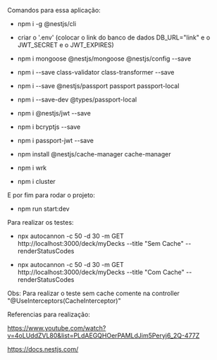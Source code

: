 Comandos para essa aplicação:

- npm i -g @nestjs/cli

- criar o '.env' (colocar o link do banco de dados DB_URL="link" e o JWT_SECRET e o JWT_EXPIRES)

- npm i mongoose @nestjs/mongoose @nestjs/config --save

- npm i --save class-validator class-transformer --save

- npm i --save @nestjs/passport passport passport-local

- npm i --save-dev @types/passport-local

- npm i @nestjs/jwt --save

- npm i bcryptjs --save

- npm i passport-jwt --save

- npm install @nestjs/cache-manager cache-manager

- npm i wrk

- npm i cluster

E por fim para rodar o projeto:

- npm run start:dev

Para realizar os testes:

- npx autocannon -c 50 -d 30 -m GET http://localhost:3000/deck/myDecks --title "Sem Cache" --renderStatusCodes

- npx autocannon -c 50 -d 30 -m GET http://localhost:3000/deck/myDecks --title "Com Cache" --renderStatusCodes

Obs: Para realizar o teste sem cache comente na controller "@UseInterceptors(CacheInterceptor)" 

Referencias para realização:

https://www.youtube.com/watch?v=4oLUddZVL80&list=PLdAEGQHOerPAMLdJim5Peryj6_2Q-477Z

https://docs.nestjs.com/
